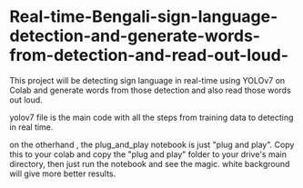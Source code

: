 # Real-time-Bengali-sign-language-detection-and-generate-words-from-detection-and-read-out-loud-
This project will be detecting sign language in real-time using YOLOv7 on Colab and generate words from those detection and also read those words out loud.

yolov7 file is the main code with all the steps from training data to detecting in real time.

on the otherhand , the plug_and_play notebook is just "plug and play". Copy this to your colab and copy the "plug and play" folder to your drive's main directory, then just run the notebook and see the magic. white background will give more better results.
